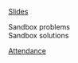 [Slides](https://docs.google.com/presentation/d/1DC4LwWudps4JQ0jPY4Csbr5vHn4g5Xj6FO8KvS0XpCg/edit?usp=sharing)

Sandbox problems    
Sandbox solutions

[Attendance](https://docs.google.com/forms/d/e/1FAIpQLSd2CN3RqWJu_Mr8ymIaIXtMWgP7bfNr1QuNub_0b7noAEDfUQ/viewform?usp=sf_link)
